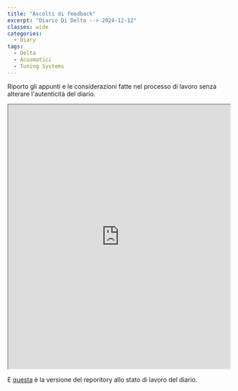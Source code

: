 ```yaml
---
title: "Ascolti di feedback"
excerpt: "Diario Di Delta --> 2024-12-12"
classes: wide
categories:
  - Diary
tags:
  - Delta
  - Acusmatici
  - Tuning Systems
---
```


Riporto gli appunti e le considerazioni fatte nel processo di lavoro senza alterare l'autenticità del diario.

<iframe src="https://docs.google.com/viewer?url=https://s-e-a-m.github.io/giulio-romano-de-mattia/assets/docs/2024-12-12_deltaBlog.pdf&embedded=true" width="100%" height="600px"></iframe>


E [questa](https://github.com/DMGiulioRomano/delta/tree/35afe45fac71487c5c7f07e02e57f338ed999dc4) è la versione del reporitory allo stato di lavoro del diario.

